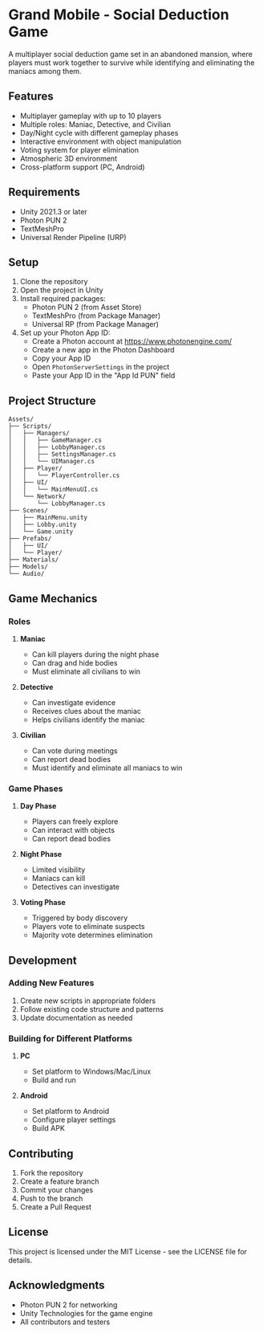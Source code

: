 # Grand Mobile - Social Deduction Game

A multiplayer social deduction game set in an abandoned mansion, where players must work together to survive while identifying and eliminating the maniacs among them.

## Features

- Multiplayer gameplay with up to 10 players
- Multiple roles: Maniac, Detective, and Civilian
- Day/Night cycle with different gameplay phases
- Interactive environment with object manipulation
- Voting system for player elimination
- Atmospheric 3D environment
- Cross-platform support (PC, Android)

## Requirements

- Unity 2021.3 or later
- Photon PUN 2
- TextMeshPro
- Universal Render Pipeline (URP)

## Setup

1. Clone the repository
2. Open the project in Unity
3. Install required packages:
   - Photon PUN 2 (from Asset Store)
   - TextMeshPro (from Package Manager)
   - Universal RP (from Package Manager)
4. Set up your Photon App ID:
   - Create a Photon account at https://www.photonengine.com/
   - Create a new app in the Photon Dashboard
   - Copy your App ID
   - Open `PhotonServerSettings` in the project
   - Paste your App ID in the "App Id PUN" field

## Project Structure

```
Assets/
├── Scripts/
│   ├── Managers/
│   │   ├── GameManager.cs
│   │   ├── LobbyManager.cs
│   │   ├── SettingsManager.cs
│   │   └── UIManager.cs
│   ├── Player/
│   │   └── PlayerController.cs
│   ├── UI/
│   │   └── MainMenuUI.cs
│   └── Network/
│       └── LobbyManager.cs
├── Scenes/
│   ├── MainMenu.unity
│   ├── Lobby.unity
│   └── Game.unity
├── Prefabs/
│   ├── UI/
│   └── Player/
├── Materials/
├── Models/
└── Audio/
```

## Game Mechanics

### Roles

1. **Maniac**
   - Can kill players during the night phase
   - Can drag and hide bodies
   - Must eliminate all civilians to win

2. **Detective**
   - Can investigate evidence
   - Receives clues about the maniac
   - Helps civilians identify the maniac

3. **Civilian**
   - Can vote during meetings
   - Can report dead bodies
   - Must identify and eliminate all maniacs to win

### Game Phases

1. **Day Phase**
   - Players can freely explore
   - Can interact with objects
   - Can report dead bodies

2. **Night Phase**
   - Limited visibility
   - Maniacs can kill
   - Detectives can investigate

3. **Voting Phase**
   - Triggered by body discovery
   - Players vote to eliminate suspects
   - Majority vote determines elimination

## Development

### Adding New Features

1. Create new scripts in appropriate folders
2. Follow existing code structure and patterns
3. Update documentation as needed

### Building for Different Platforms

1. **PC**
   - Set platform to Windows/Mac/Linux
   - Build and run

2. **Android**
   - Set platform to Android
   - Configure player settings
   - Build APK

## Contributing

1. Fork the repository
2. Create a feature branch
3. Commit your changes
4. Push to the branch
5. Create a Pull Request

## License

This project is licensed under the MIT License - see the LICENSE file for details.

## Acknowledgments

- Photon PUN 2 for networking
- Unity Technologies for the game engine
- All contributors and testers 